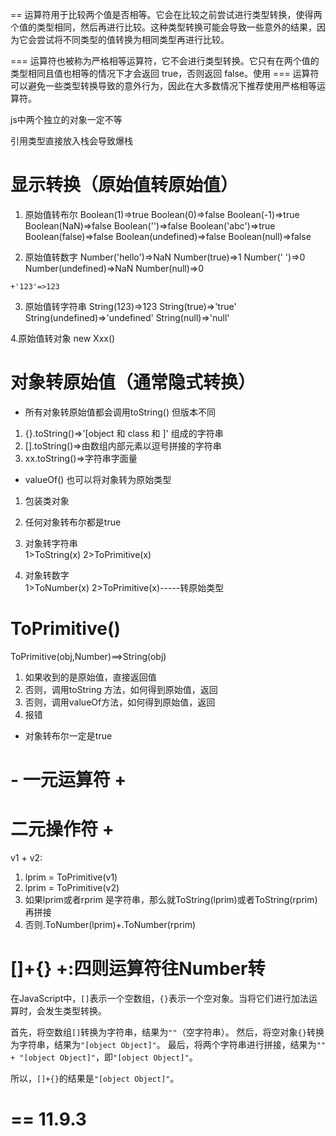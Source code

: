 == 运算符用于比较两个值是否相等。它会在比较之前尝试进行类型转换，使得两个值的类型相同，然后再进行比较。这种类型转换可能会导致一些意外的结果，因为它会尝试将不同类型的值转换为相同类型再进行比较。

=== 运算符也被称为严格相等运算符，它不会进行类型转换。它只有在两个值的类型相同且值也相等的情况下才会返回 true，否则返回 false。使用 === 运算符可以避免一些类型转换导致的意外行为，因此在大多数情况下推荐使用严格相等运算符。

js中两个独立的对象一定不等

引用类型直接放入栈会导致爆栈

# 显示转换（原始值转原始值）
  1. 原始值转布尔
    Boolean(1)=>true
    Boolean(0)=>false
    Boolean(-1)=>true
    Boolean(NaN)=>false
    Boolean('')=>false
    Boolean('abc')=>true
    Boolean(false)=>false
    Boolean(undefined)=>false
    Boolean(null)=>false


  2. 原始值转数字
    Number('hello')=>NaN
    Number(true)=>1
    Number(' ')=>0
    Number(undefined)=>NaN
    Number(null)=>0

    +'123'=>123

  3. 原始值转字符串
    String(123)=>123
    String(true)=>'true'
    String(undefined)=>'undefined'
    String(null)=>'null'


  4.原始值转对象
    new Xxx() 

# 对象转原始值（通常隐式转换）
- 所有对象转原始值都会调用toString()    但版本不同

1. {}.toString()=>'[object 和 class 和 ]' 组成的字符串
2. [].toString()=>由数组内部元素以逗号拼接的字符串
3. xx.toString()=>字符串字面量


- valueOf()   也可以将对象转为原始类型
1. 包装类对象




  1. 任何对象转布尔都是true
  2. 对象转字符串  
      1>ToString(x)
      2>ToPrimitive(x)
  3. 对象转数字    
      1>ToNumber(x)
      2>ToPrimitive(x)-----转原始类型 



# ToPrimitive()
ToPrimitive(obj,Number)==>String(obj)
1. 如果收到的是原始值，直接返回值
2. 否则，调用toString 方法，如何得到原始值，返回
3. 否则，调用valueOf方法，如何得到原始值，返回
4. 报错

- 对象转布尔一定是true

#   - 一元运算符 +

# 二元操作符 +
v1 + v2:
1. lprim = ToPrimitive(v1)
2. lprim = ToPrimitive(v2)
3. 如果lprim或者rprim 是字符串，那么就ToString(lprim)或者ToString(rprim)再拼接
4. 否则.ToNumber(lprim)+.ToNumber(rprim)




# []+{}  +:四则运算符往Number转
在JavaScript中，`[]`表示一个空数组，`{}`表示一个空对象。当将它们进行加法运算时，会发生类型转换。

首先，将空数组`[]`转换为字符串，结果为`""`（空字符串）。
然后，将空对象`{}`转换为字符串，结果为`"[object Object]"`。
最后，将两个字符串进行拼接，结果为`"" + "[object Object]"`，即`"[object Object]"`。

所以，`[]+{}`的结果是`"[object Object]"`。


# == 11.9.3
